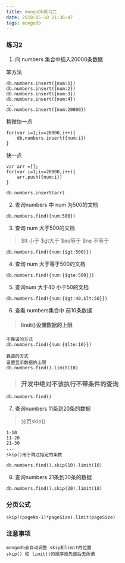 ```yaml
---
title: mongoDb练习二
date: 2018-05-10 21:36:47
tags: mongodb
---
```


### 练习2

1. 向 numbers 集合中插入20000条数据

笨方法

```
db.numbers.insert({num:1})
db.numbers.insert({num:2})
db.numbers.insert({num:3})
db.numbers.insert({num:4})
...
db.numbers.insert({num:20000})
```

稍微快一点

```
for(var i=1;i<=20000,i++){
    db.numbers.insert({num:i})
}
```

快一点

```
var arr =[];
for(var i=1;i<=20000,i++){
    arr.push({num:i})
}

db.numbers.insert(arr)
```

2. 查询numbers 中 num 为500的文档

```
db.numbers.find({num:500})
```

3. 查询 num 大于500的文档

> $lt 小于  $gt大于  $eq等于  $ne 不等于

```
db.numbers.find({num:{$gt:500}})
```

4. 查询 num 大于等于500的文档

```
db.numbers.find({num:{$gte:500}})
```

5. 查询num 大于40 小于50的文档

```
db.numbers.find({num:{$gt:40,$lt:50}})
```

6. 查看 numbers集合中 前10条数据

> #### limit()设置数据的上限

```
不靠谱的方式
db.numbers.find({num:{$lte:10}})

靠谱的方式
设置显示数据的上限
db.numbers.find().limit(10)
```

> ### 开发中绝对不该执行不带条件的查询

```
db.numbers.find()
```

7. 查询numbers  11条到20条的数据

> 分页skip()

```
1-10
11-20
21-30 
...
skip()用于跳过指定的条数
```

```
db.numbers.find().skip(10).limit(10)
```

8. 查询numbers  21条到30条的数据

```
db.numbers.find().skip(20).limit(10)
```

### 分页公式

```
skip((pageNo-1)*pageSize).limit(pageSize)
```

### 注意事项

```
mongodb会自动调整 skip和limit的位置
skip() 和 limit()的顺序谁先谁后无所谓
```